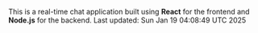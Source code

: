 This is a real-time chat application built using **React** for the frontend and **Node.js** for the backend.
Last updated: Sun Jan 19 04:08:49 UTC 2025
